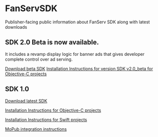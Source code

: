 # FanServSDK
Publisher-facing public information about FanServ SDK along with latest downloads

## SDK 2.0 Beta is now available.

It includes a revamp display logic for banner ads that gives developer complete control over ad serving.

[Download beta SDK](https://github.com/fanserv/FanServSDK/blob/master/FanServerFramework_v2_0_beta.zip?raw=true)
[Installation Instructions for version SDK v2.0_beta for Objective-C projects](https://github.com/fanserv/FanServSDK/wiki/Installation-instructions-for-beta)

## SDK 1.0

[Download latest SDK](https://github.com/fanserv/FanServSDK/blob/master/FanServerFramework_v1_1.zip?raw=true)

[Installation Instructions for Objective-C projects](https://github.com/fanserv/FanServSDK/wiki/installation)

[Installation Instructions for Swift projects](https://github.com/fanserv/FanServSDK/wiki/Installation-Swift)

[MoPub integration instructions](https://github.com/fanserv/FanServSDK/wiki/MoPub-integration-instructions)
